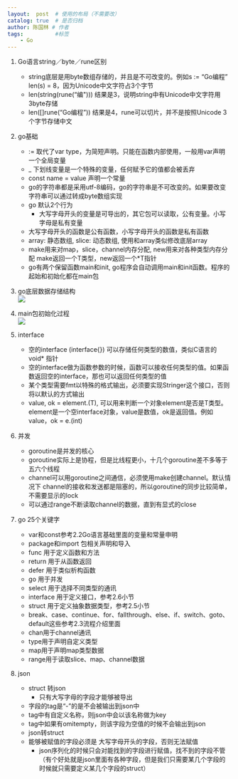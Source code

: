```yaml
---
layout:  post  # 使用的布局（不需要改）
catalog: true  # 是否归档
author: 陈国林 # 作者
tags:          #标签
    - Go
---
```


1. Go语言string／byte／rune区别
    * string底层是用byte数组存储的，并且是不可改变的。例如s := “Go编程” len(s) = 8，因为Unicode中文字符占3个字节
    * len(string(rune(“编"))) 结果是3，说明string中有Unicode中文字符用3byte存储
    * len([]rune(“Go编程”)) 结果是4，rune可以切片，并不是按照Unicode 3个字节存储中文

2. go基础
    * := 取代了var type，为简短声明。只能在函数内部使用，一般用var声明一个全局变量
    * _ 下划线变量是一个特殊的变量，任何赋予它的值都会被丢弃
    * const name = value 声明一个常量
    * go的字符串都是采用utf-8编码，go的字符串是不可改变的。如果要改变字符串可以通过转成byte数组实现
    * go 默认2个行为
        * 大写字母开头的变量是可导出的，其它包可以读取，公有变量。小写字母是私有变量
	* 大写字母开头的函数是公有函数，小写字母开头的函数是私有函数
    * array: 静态数组, slice: 动态数组, 使用和array类似修改底层array
    * make用来对map，slice，channel内存分配, new用来对各种类型内存分配
      make返回一个T类型，new返回一个*T指针
    * go有两个保留函数main和init, go程序会自动调用main和init函数。程序的起始和初始化都在main包

3. go底层数据存储结构  
   ![](https://github.com/chenguolin/chenguolin.github.io/blob/master/data/image/go-data-structure.png?raw=true)

4. main包初始化过程  
   ![](https://github.com/chenguolin/chenguolin.github.io/blob/master/data/image/go-init-pipeline.png?raw=true)

5. interface
    * 空的interface (interface{}) 可以存储任何类型的数值，类似C语言的void* 指针
    * 空的interface做为函数参数的时候，函数可以接收任何类型的值。如果函数返回空的interface，那也可以返回任何类型的值
    * 某个类型需要fmt以特殊的格式输出，必须要实现Stringer这个接口，否则将以默认的方式输出
    * value, ok = element.(T), 可以用来判断一个对象element是否是T类型。element是一个空interface对象，value是数值，ok是返回值。例如value，ok = e.(int)

6. 并发
    * goroutine是并发的核心
    * goroutine实际上是协程，但是比线程更小，十几个goroutine差不多等于五六个线程
    * channel可以用goroutine之间通信，必须使用make创建channel。默认情况下 channel的接收和发送都是阻塞的，所以goroutine的同步比较简单，不需要显示的lock
    * 可以通过range不断读取channel的数据，直到有显式的close

7. go 25个关键字
    * var和const参考2.2Go语言基础里面的变量和常量申明
    * package和import 包相关声明和导入
    * func 用于定义函数和方法
    * return 用于从函数返回
    * defer 用于类似析构函数
    * go 用于并发
    * select 用于选择不同类型的通讯
    * interface 用于定义接口，参考2.6小节
    * struct 用于定义抽象数据类型，参考2.5小节
    * break、case、continue、for、fallthrough、else、if、switch、goto、default这些参考2.3流程介绍里面
    * chan用于channel通讯
    * type用于声明自定义类型
    * map用于声明map类型数据
    * range用于读取slice、map、channel数据

8. json
    * struct 转json
        * 只有大写字母的字段才能够被导出
	* 字段的tag是“-”的是不会被输出到json中
	* tag中有自定义名称，则json中会以该名称做为key
	* tag中如果有omitempty，则该字段为空值的时候不会输出到json
    * json转struct
	* 能够被赋值的字段必须是 大写字母开头的字段，否则无法赋值
        * json序列化的时候只会对能找到的字段进行赋值，找不到的字段不管（有个好处就是json里面有各种字段，但是我们只需要某几个字段的时候就只需要定义某几个字段的struct）



